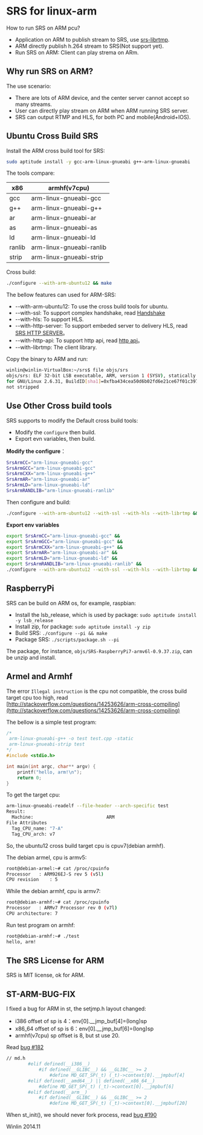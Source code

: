 # SRS for linux-arm

How to run SRS on ARM pcu?

* Application on ARM to publish stream to SRS, use [srs-librtmp](v1_EN_SrsLibrtmp).
* ARM directly publish h.264 stream to SRS(Not support yet).
* Run SRS on ARM: Client can play strema on ARm.

## Why run SRS on ARM?

The use scenario:

* There are lots of ARM device, and the center server cannot accept so many streams.
* User can directly play stream on ARM when ARM running SRS server.
* SRS can output RTMP and HLS, for both PC and mobile(Android+IOS).

## Ubuntu Cross Build SRS

Install the ARM cross build tool for SRS:

```bash
sudo aptitude install -y gcc-arm-linux-gnueabi g++-arm-linux-gnueabi
```

The tools compare:

| x86 | armhf(v7cpu) |
| --- | ------------- |
| gcc | arm-linux-gnueabi-gcc |
| g++ | arm-linux-gnueabi-g++ |
| ar | arm-linux-gnueabi-ar |
| as | arm-linux-gnueabi-as |
| ld | arm-linux-gnueabi-ld |
| ranlib | arm-linux-gnueabi-ranlib |
| strip | arm-linux-gnueabi-strip | 

Cross build:

```bash
./configure --with-arm-ubuntu12 && make
```

The bellow features can used for ARM-SRS:
* --with-arm-ubuntu12: To use the cross build tools for ubuntu.
* --with-ssl: To support complex handshake, read [Handshake](v1_EN_RTMPHandshake)
* --with-hls: To support HLS.
* --with-http-server: To support embeded server to delivery HLS, read [SRS HTTP SERVER](v1_EN_HTTPServer)。
* --with-http-api: To support http api, read [http api](v1_EN_HTTPApi)。
* --with-librtmp: The client library.

Copy the binary to ARM and run:

```bash
winlin@winlin-VirtualBox:~/srs$ file objs/srs
objs/srs: ELF 32-bit LSB executable, ARM, version 1 (SYSV), statically linked, 
for GNU/Linux 2.6.31, BuildID[sha1]=0xfba434cea50d6b02fd6e21ce67f01c39772c724b, 
not stripped
```

## Use Other Cross build tools

SRS supports to modify the Default cross build tools:
* Modify the `configure` then build.
* Export evn variables, then build.

<strong>Modify the configure</strong>：

```bash
SrsArmCC="arm-linux-gnueabi-gcc"
SrsArmGCC="arm-linux-gnueabi-gcc"
SrsArmCXX="arm-linux-gnueabi-g++"
SrsArmAR="arm-linux-gnueabi-ar"
SrsArmLD="arm-linux-gnueabi-ld"
SrsArmRANDLIB="arm-linux-gnueabi-ranlib"
```

Then configure and build:

```bash
./configure --with-arm-ubuntu12 --with-ssl --with-hls --with-librtmp && make
```

<strong>Export env variables</strong>

```bash
export SrsArmCC="arm-linux-gnueabi-gcc" &&
export SrsArmGCC="arm-linux-gnueabi-gcc" &&
export SrsArmCXX="arm-linux-gnueabi-g++" &&
export SrsArmAR="arm-linux-gnueabi-ar" &&
export SrsArmLD="arm-linux-gnueabi-ld" &&
export SrsArmRANDLIB="arm-linux-gnueabi-ranlib" &&
./configure --with-arm-ubuntu12 --with-ssl --with-hls --with-librtmp && make
```

## RaspberryPi

SRS can be build on ARM os, for example, raspbian:
* Install the lsb_release, which is used by package: `sudo aptitude install -y lsb_release`
* Install zip, for package: `sudo aptitude install -y zip`
* Build SRS: `./configure --pi && make`
* Package SRS: `./scripts/package.sh --pi`

The package, for instance, `objs/SRS-RaspberryPi7-armv6l-0.9.37.zip`,
can be unzip and install.

## Armel and Armhf

The error `Illegal instruction` is the cpu not compatible,
the cross build target cpu too high, read 
[http://stackoverflow.com/questions/14253626/arm-cross-compiling](http://stackoverflow.com/questions/14253626/arm-cross-compiling)

The bellow is a simple test program:

```cpp
/*
 arm-linux-gnueabi-g++ -o test test.cpp -static
 arm-linux-gnueabi-strip test
*/
#include <stdio.h>

int main(int argc, char** argv) {
    printf("hello, arm!\n");
    return 0;
}
```

To get the target cpu:

```bash
arm-linux-gnueabi-readelf --file-header --arch-specific test
Result:
  Machine:                           ARM
File Attributes
  Tag_CPU_name: "7-A"
  Tag_CPU_arch: v7
```

So, the ubuntu12 cross build target cpu is cpuv7(debian armhf).

The debian armel, cpu is armv5:

```bash
root@debian-armel:~# cat /proc/cpuinfo 
Processor	: ARM926EJ-S rev 5 (v5l)
CPU revision	: 5
```

While the debian armhf, cpu is armv7:

```bash
root@debian-armhf:~# cat /proc/cpuinfo 
Processor	: ARMv7 Processor rev 0 (v7l)
CPU architecture: 7
```

Run test program on armhf:

```bash
root@debian-armhf:~# ./test 
hello, arm!
```

## The SRS License for ARM

SRS is MIT license, ok for ARM.

## ST-ARM-BUG-FIX

I fixed a bug for ARM in st, the setjmp.h layout changed:
* i386 offset of sp is 4：env[0].__jmp_buf[4]=(long)sp
* x86_64 offset of sp is 6：env[0].__jmp_buf[6]=(long)sp
* armhf(v7cpu) sp offset is 8, but st use 20.

Read [bug #182](https://github.com/simple-rtmp-server/srs/issues/182)

```bash
// md.h
        #elif defined(__i386__)
            #if defined(__GLIBC__) && __GLIBC__ >= 2
                #define MD_GET_SP(_t) (_t)->context[0].__jmpbuf[4]
        #elif defined(__amd64__) || defined(__x86_64__)
            #define MD_GET_SP(_t) (_t)->context[0].__jmpbuf[6]
        #elif defined(__arm__)
            #if defined(__GLIBC__) && __GLIBC__ >= 2
                #define MD_GET_SP(_t) (_t)->context[0].__jmpbuf[20]
```

When st_init(), we should never fork process,
read [bug #190](https://github.com/simple-rtmp-server/srs/issues/190)

Winlin 2014.11
